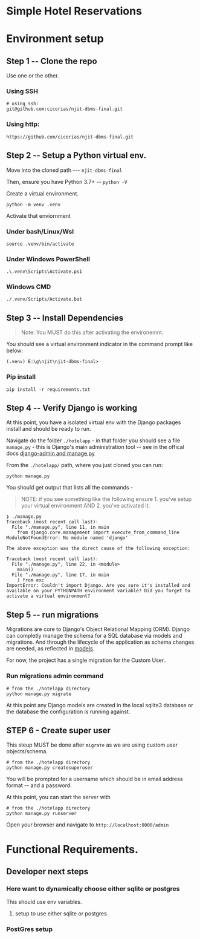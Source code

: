 # Simple Hotel Reservations

# Environment setup
## Step 1 -- Clone the repo

Use one or the other.

### Using SSH
```
# using ssh:
git@github.com:cicorias/njit-dbms-final.git
```

### Using http:
```
https://github.com/cicorias/njit-dbms-final.git

```

## Step 2 -- Setup a Python virtual env.

Move into the cloned path --- `njit-dbms-final`

Then, ensure you have Python 3.7+  -- `python -V`

Create a virtual environment.

```
python -m venv .venv
```

Activate that enviornment

### Under bash/Linux/Wsl

```
source .venv/bin/activate
```

### Under Windows PowerShell
```
.\.venv\Scripts\Activate.ps1
```

### Windows CMD
```
./.venv/Scripts/Activate.bat
```


## Step 3 -- Install Dependencies

>Note: You MUST do this after activating the environemnt.

You should see a virtual environment indicator in the command prompt like below:

```
(.venv) E:\g\njit\njit-dbms-final>
```


### Pip install

```
pip install -r requirements.txt
```

## Step 4 -- Verify Django is working

At this point, you have a isolated virtual env with the Django packages install and should be ready to run.

Navigate do the folder `./hotelapp` - in that folder you should see a file `manage.py` - this is Django's main administration tool -- see in the offical docs [django-admin and manage.py](https://docs.djangoproject.com/en/3.1/ref/django-admin/)


From the `./hotelapp/` path, where you just cloned you can run:

```
python manage.py
```
You should get output that lists all the commands - 

>NOTE: if you see something like the following ensure 1. you've setup your virtual environment AND 2. you've activated it.

```
❯ ./manage.py
Traceback (most recent call last):
  File "./manage.py", line 11, in main
    from django.core.management import execute_from_command_line
ModuleNotFoundError: No module named 'django'

The above exception was the direct cause of the following exception:

Traceback (most recent call last):
  File "./manage.py", line 22, in <module>
    main()
  File "./manage.py", line 17, in main
    ) from exc
ImportError: Couldn't import Django. Are you sure it's installed and available on your PYTHONPATH environment variable? Did you forget to activate a virtual environment?
```

## Step 5 -- run migrations

Migrations are core to Django's Object Relational Mapping (ORM). Django can completly manage the schema for a SQL database via models and migrations.  And through the lifecycle of the application as schema changes are needed, as reflected in [models](https://docs.djangoproject.com/en/3.1/topics/db/models/).

For now, the project has a single migration for the Custom User..

### Run migrations admin command

```
# from the ./hotelapp directory
python manage.py migrate
```

At this point any Django models are created in the local sqlite3 database or the database the configuration is running against.  

## STEP 6 - Create super user

This steup MUST be done after `migrate` as we are using custom user objects/schema.

```
# from the ./hotelapp directory
python manage.py createsuperuser
```

You will be prompted for a username which should be in email address format -- and a password. 

At this point, you can start the server with

```
# from the ./hotelapp directory
python manage.py runserver
```

Open your browser and navigate to `http://localhost:8000/admin`



# Functional Requirements.
## Developer next steps
### Here want to dynamically choose either sqlite or postgres
This should use env variables.

1. setup to use either sqlite or postgres


### PostGres setup
